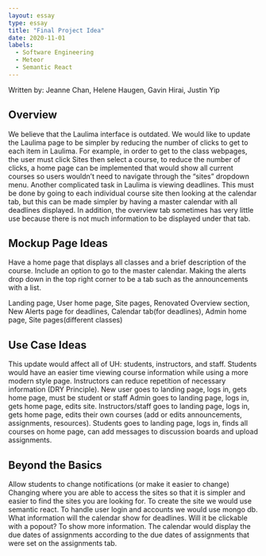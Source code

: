 ```yaml
---
layout: essay
type: essay
title: "Final Project Idea"
date: 2020-11-01
labels:
  - Software Engineering
  - Meteor
  - Semantic React
---
```

Written by: Jeanne Chan, Helene Haugen, Gavin Hirai, Justin Yip
<h2>Overview</h2>
We believe that the Laulima interface is outdated. We would like to update the Laulima page to be simpler by reducing the number of clicks to get to each item in Laulima. For example, in order to get to the class webpages, the user must click Sites then select a course, to reduce the number of clicks, a home page can be implemented that would show all current courses so users wouldn’t need to navigate through the “sites” dropdown menu. Another complicated task in Laulima is viewing deadlines. This must be done by going to each individual course site then looking at the calendar tab, but this can be made simpler by having a master calendar with all deadlines displayed. In addition, the overview tab sometimes has very little use because there is not much information to be displayed under that tab. 

<h2>Mockup Page Ideas</h2>
Have a home page that displays all classes and a brief description of the course. Include an option to go to the master calendar. 
Making the alerts drop down in the top right corner to be a tab such as the announcements with a list.

Landing page,
User home page,
Site pages,
Renovated Overview section,
New Alerts page for deadlines,
Calendar tab(for deadlines),
Admin home page,
Site pages(different classes)
 
<h2>Use Case Ideas</h2>
This update would affect all of UH: students, instructors, and staff. Students would have an easier time viewing course information while using a more modern style page. Instructors can reduce repetition of necessary information (DRY Principle).  
New user goes to landing page, logs in, gets home page, must be student or staff
Admin goes to landing page, logs in, gets home page, edits site.
Instructors/staff goes to landing page, logs in, gets home page, edits their own courses (add or edits announcements, assignments, resources).
Students goes to landing page, logs in, finds all courses on home page, can add messages to discussion boards and upload assignments.

<h2>Beyond the Basics</h2>
Allow students to change notifications (or make it easier to change)
Changing where you are able to access the sites so that it is simpler and easier to find the sites you are looking for. 
To create the site we would use semantic react. To handle user login and accounts we would use mongo db. 
What information will the calendar show for deadlines. Will it be clickable with a popout? To show more information.
The calendar would display the due dates of assignments according to the due dates of assignments that were set on the assignments tab. 




